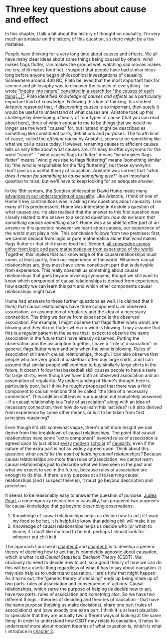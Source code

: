 # Three key questions about cause and effect

In this chapter, I talk a bit about the history of thought on causality. I'm very much an amateur on the history of this question, so there might be a few mistakes.

People have thinking for a very long time about causes and effects. We all have many clear ideas about some things being caused by others: wind makes flags flutter, rain makes the ground wet, watching sad movies makes me cry, chili makes food hot. I suspect that people have had similar ideas long before anyone began philosophical investigations of causality. Somewhere around 400 BC, Plato believed that the most important task for science and philosophy was to discover the causes of everything - he wrote ["inquiry into nature" consisted in a search for "the causes of each thing[...]"](https://plato.stanford.edu/entries/aristotle-causality/). Plato identified *knowledge of causes and effects* as a particularly important kind of knowledge. Following this line of thinking, his student Aristotle reasoned that, if discovering causes is so important, then surely it would be useful to understand of what causes are. Aristotle took up this challenge by developing a theory of four types of cause (that you can read about [here](https://plato.stanford.edu/entries/aristotle-causality/)), three of which appear to me to be things that we would no longer use the word "causes" for, but instead might be described as something like constituent parts, definitions and purposes. The fourth kind of cause, called the *efficient cause* by Aristotle, seems to be something like what we call a cause today. However, renaming causes to efficient causes tells us very little about what causes are. It's easy to offer synynoms for the word "cause" - "wind causes flags to flutter" means "wind makes flags flutter" means "wind gives rise to flags fluttering" means (something similar to) "the wind is responsible for the flag fluttering", but these synonyms don't give us a useful theory of causation. Aristotle was correct that "*what does it mean for something to cause something else?*" is an important question to raise, but we'll have to keep looking for an adequate answer.

In the 18th century, the Scottish philosopher David Hume made many [advances in our understanding of causality](https://plato.stanford.edu/entries/hume/#Cau). Like Aristotle, I think of one of Hume's key contributions was in asking new questions about causality. Like many of his predecessors, Hume was interested in Aristole's question of what causes are. He also realised that the answer to this first question was closely related to the answer to a second question: *how do we learn that something causes something else?*. Hume was also able to offer part of an answer to this question: however we learn about causes, our experience of the world must play a role. This conclusion follows from two premises: first, we cannot deduce from logic or pure mathematics alone that wind makes flags flutter or that chili makes food hot. Second, [all knowledge comes either from logic and pure mathematics or from experience of the world](https://en.wikipedia.org/wiki/Hume%27s_fork). Together, this implies that our knowledge of the causal relationships must come, at least partly, from our experience of the world. Whatever causal relationships are, they must have some constituent part that is derivable from experience. This really does tell us something about causal relationships that goes beyond invoking synonyms, though we still want to know which component of causal relationships is derived from experience, how exactly we can learn this part and which other components causal relationships might have.

Hume had answers to these further questions as well. He claimed that (I think) that causal relationships have three components: an observed association, an assumption of regularity and the idea of a necessary connection. The thing we derive from experience is the observed association. For example, I might observe that flags flutter when winds are blowing and they do not flutter when no wind is blowing. I may assume that this is a *regular* pattern in the sense that I expect to observe the same association in the future that I have already observed. Putting the observation and the assumption together, I have a "rule of association": in general, flags flutter when and only when the wind is blowing. Rules of association still aren't causal relationships, though. I can also observe that people who are very good at basketball often buy large shirts, and I can assume that similar people will continue to buy similarly large shirts in the future. It doesn't follow that basketball skill causes people to have a taste for large shirts, even though we have both an observed association and an assumption of regularity. My understanding of Hume's thought here is particularly poor, but I think he roughly proposed that there was a third component to causal relations that he called "the idea of a necessary connection". This addition still leaves our question not completely answered - if a causal relationship is a "rule of association" along with an idea of necessary connection, then how do we learn this last idea? Is it also derived from experience by some other means, or is it to be taken from first principles reasoning?

Even though it's still somewhat vague, there's a bit more insight we can derive from this breakdown of causal relationships. The point that causal relationships have some "extra component" beyond rules of association is agreed upon by just about [every](http://bayes.cs.ucla.edu/WHY/why-ch1.pdf) [modern](https://www.oxfordscholarship.com/view/10.1093/0198235070.001.0001/acprof-9780198235071-chapter-3) [scholar](http://web.mit.edu/bskow/www/215-S12/price-menzies-cause-as-secondary-quality.pdf) of [causality](http://citeseerx.ist.psu.edu/viewdoc/download?doi=10.1.1.839.2664&rep=rep1&type=pdf), even if the nature of the extra part is not so widely agreed upon. Think about this question: *what could be the point of learning causal relationships?* Because causal relationships are more than rules of association, we cannot learn causal relationships just to describe what we have seen in the past and what we expect to see in the future, because rules of association are enough to do this. If there is any purpose at all to learning causal relationships (and I suspect there is), it must go beyond description and prediction.

It seems to be reasonably easy to answer the question of purpose. [Judea Pearl](http://bayes.cs.ucla.edu/jp_home.html), a contemporary researcher in causality, has proposed two purposes for causal knowledge that go beyond describing observations:
 
 1. Knowledge of causal relationships helps us decide how to act; if I want my food to be hot, it is helpful to know that adding chili will make it so
 2. Knowledge of causal relationships helps us decide who (or what) to blame; if I don't like my food to be hot, perhaps I should look for whoever put chili in it

The approach I pursue in [chapter 4](/causality/04_consequences) and [chapter 5](/causality/05_see_do) is to develop a generic theory of deciding how to act that is completely agnostic about causation, which is what I call *Causal Statistical Decision Theory* (CSDT). We obviously do need to decide how to act, so a good theory of how we can do this will be a useful thing regardless of what it has to say about causation. It may also help us to understand causation. Here's how that might happen: As it turns out, the "generic theory of deciding" ends up being made up of two parts: rules of association and consequence of actions. Causal relationships, which serve the purpose of helping us decide how to act, have two parts: rules of association and *something else*. So we have two different things - theories of deciding and theories of causation - that have the same purpose (helping us make decisions), share one part (rules of associations) and have exactly one extra part. I think it is at least plausible to speculate that they are actually two different ways of looking at the same thing. In order to understand how CSDT may relate to causation, it helps to understand more about modern theories of what causation is, which is what I introduce in [chapter 2](/causality/02_counterfactuals).